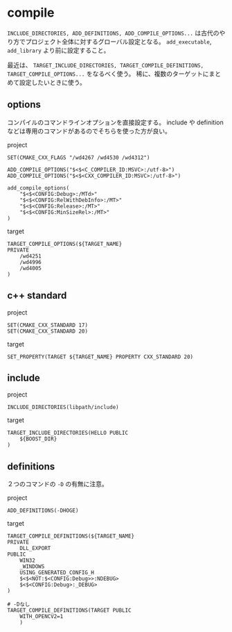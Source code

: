 # compile

`INCLUDE_DIRECTORIES, ADD_DEFINITIONS, ADD_COMPILE_OPTIONS...` は古代のやり方でプロジェクト全体に対するグローバル設定となる。
`add_executable`, `add_library` より前に設定すること。

最近は、 `TARGET_INCLUDE_DIRECTORIES, TARGET_COMPILE_DEFINITIONS, TARGET_COMPILE_OPTIONS...` をなるべく使う。
稀に、複数のターゲットにまとめて設定したいときに使う。

## options

コンパイルのコマンドラインオプションを直接設定する。
include や definition などは専用のコマンドがあるのでそちらを使った方が良い。

project

```
SET(CMAKE_CXX_FLAGS "/wd4267 /wd4530 /wd4312")

ADD_COMPILE_OPTIONS("$<$<C_COMPILER_ID:MSVC>:/utf-8>")
ADD_COMPILE_OPTIONS("$<$<CXX_COMPILER_ID:MSVC>:/utf-8>")

add_compile_options(
    "$<$<CONFIG:Debug>:/MTd>"
    "$<$<CONFIG:RelWithDebInfo>:/MT>"
    "$<$<CONFIG:Release>:/MT>"
    "$<$<CONFIG:MinSizeRel>:/MT>"
)
```

target

```
TARGET_COMPILE_OPTIONS(${TARGET_NAME}
PRIVATE
    /wd4251 
    /wd4996 
    /wd4005
)
```

## c++ standard

project

```
SET(CMAKE_CXX_STANDARD 17)
SET(CMAKE_CXX_STANDARD 20)
```

target

```
SET_PROPERTY(TARGET ${TARGET_NAME} PROPERTY CXX_STANDARD 20)
```

## include

project

```
INCLUDE_DIRECTORIES(libpath/include)
```

target

```
TARGET_INCLUDE_DIRECTORIES(HELLO PUBLIC
    ${BOOST_DIR}
)
```

## definitions

２つのコマンドの `-D` の有無に注意。

project

```
ADD_DEFINITIONS(-DHOGE)
```

target

```
TARGET_COMPILE_DEFINITIONS(${TARGET_NAME}
PRIVATE
    DLL_EXPORT
PUBLIC
    WIN32
    _WINDOWS
    USING_GENERATED_CONFIG_H
    $<$<NOT:$<CONFIG:Debug>>:NDEBUG>
    $<$<CONFIG:Debug>:_DEBUG>
)        

# -Dなし
TARGET_COMPILE_DEFINITIONS(TARGET PUBLIC
    WITH_OPENCV2=1
    )
```
